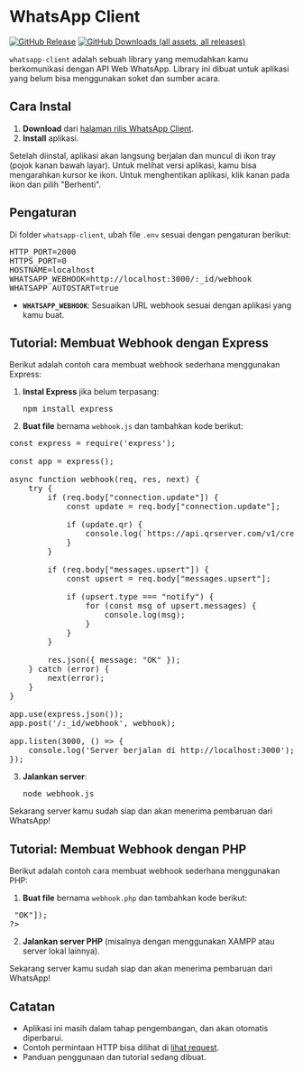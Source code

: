 # WhatsApp Client

[![GitHub Release](https://img.shields.io/github/v/release/ndiing/whatsapp-client)](https://github.com/ndiing/whatsapp-client/releases)
[![GitHub Downloads (all assets, all releases)](https://img.shields.io/github/downloads/ndiing/whatsapp-client/total)](https://github.com/ndiing/whatsapp-client/releases)

`whatsapp-client` adalah sebuah library yang memudahkan kamu berkomunikasi dengan API Web WhatsApp. Library ini dibuat untuk aplikasi yang belum bisa menggunakan soket dan sumber acara.

## Cara Instal

1. **Download** dari [halaman rilis WhatsApp Client](https://github.com/ndiing/whatsapp-client/releases).
2. **Install** aplikasi.

Setelah diinstal, aplikasi akan langsung berjalan dan muncul di ikon tray (pojok kanan bawah layar). Untuk melihat versi aplikasi, kamu bisa mengarahkan kursor ke ikon. Untuk menghentikan aplikasi, klik kanan pada ikon dan pilih "Berhenti".

## Pengaturan

Di folder `whatsapp-client`, ubah file `.env` sesuai dengan pengaturan berikut:

<pre>
HTTP_PORT=2000
HTTPS_PORT=0
HOSTNAME=localhost
WHATSAPP_WEBHOOK=http://localhost:3000/:_id/webhook
WHATSAPP_AUTOSTART=true
</pre>

- **`WHATSAPP_WEBHOOK`**: Sesuaikan URL webhook sesuai dengan aplikasi yang kamu buat.

## Tutorial: Membuat Webhook dengan Express

Berikut adalah contoh cara membuat webhook sederhana menggunakan Express:

1. **Instal Express** jika belum terpasang:
   <pre>npm install express</pre>

2. **Buat file** bernama `webhook.js` dan tambahkan kode berikut:

<pre>
const express = require('express');

const app = express();

async function webhook(req, res, next) {
    try {
        if (req.body["connection.update"]) {
            const update = req.body["connection.update"];

            if (update.qr) {
                console.log(`https://api.qrserver.com/v1/create-qr-code/?size=256x256&data=${encodeURIComponent(update.qr)}`);
            }
        }

        if (req.body["messages.upsert"]) {
            const upsert = req.body["messages.upsert"];

            if (upsert.type === "notify") {
                for (const msg of upsert.messages) {
                    console.log(msg);
                }
            }
        }

        res.json({ message: "OK" });
    } catch (error) {
        next(error);
    }
}

app.use(express.json());
app.post('/:_id/webhook', webhook);

app.listen(3000, () => {
    console.log('Server berjalan di http://localhost:3000');
});
</pre>

3. **Jalankan server**:
   <pre>node webhook.js</pre>

Sekarang server kamu sudah siap dan akan menerima pembaruan dari WhatsApp!

## Tutorial: Membuat Webhook dengan PHP

Berikut adalah contoh cara membuat webhook sederhana menggunakan PHP:

1. **Buat file** bernama `webhook.php` dan tambahkan kode berikut:

<pre>
<?php

header('Content-Type: application/json');
$body = json_decode(file_get_contents('php://input'), true);

if (isset($body["connection"]["update"])) {
    $update = $body["connection"]["update"];

    if (isset($update["qr"])) {
        echo "QR Code URL: https://api.qrserver.com/v1/create-qr-code/?size=256x256&data=" . urlencode($update["qr"]);
    }
}

if (isset($body["messages"]["upsert"])) {
    $upsert = $body["messages"]["upsert"];

    if ($upsert["type"] === "notify") {
        foreach ($upsert["messages"] as $msg) {
            error_log(json_encode($msg));
        }
    }
}

echo json_encode(["message" => "OK"]);
?>
</pre>

2. **Jalankan server PHP** (misalnya dengan menggunakan XAMPP atau server lokal lainnya).

Sekarang server kamu sudah siap dan akan menerima pembaruan dari WhatsApp!

## Catatan

- Aplikasi ini masih dalam tahap pengembangan, dan akan otomatis diperbarui.
- Contoh permintaan HTTP bisa dilihat di [lihat request](./http/whatsapp.http).
- Panduan penggunaan dan tutorial sedang dibuat.
